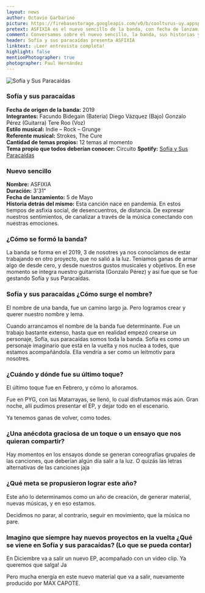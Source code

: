 ```yaml
---
layout: news
author: Octavio Garbarino
picture: https://firebasestorage.googleapis.com/v0/b/coolturus-uy.appspot.com/o/news%2Fsofiaysusparacaidas.JPG?alt=media&token=f30e23b5-3baf-4d6a-955c-152da89e75d6
pretext: ASFIXIA es el nuevo sencillo de la banda, con fecha de lanzamiento el 5 de Mayo. Esta canción nace en pandemia, en estos tiempos de asfixia social, de desencuentros, de distancia.
comment: Conversamos sobre el nuevo sencillo, la banda, sus historias y proyectos.
header: Sofía y sus paracaídas presenta ASFIXIA
linktext: ¡Leer entrevista completa! 
highlight: false
mentionPhotographer: true
photographer: Paul Hernández 
---
```

<div class="image-box">
<img src="https://firebasestorage.googleapis.com/v0/b/coolturus-uy.appspot.com/o/news%2FAsfixia.JPG?alt=media&token=1a30d0d3-8ed9-4363-a769-7d6e08be3651" alt="Sofía y Sus Paracaídas"></div>

### Sofía y sus paracaídas
**Fecha de origen de la banda:** 2019<br>
**Integrantes:** Facundo Bidegain (Batería) Diego Vázquez (Bajo)  Gonzalo Pérez (Guitarra) Tere Roo (Voz)<br>
**Estilo musical:** Indie – Rock – Grunge<br>
**Referente musical:** Strokes, The Cure<br>
**Cantidad de temas propios:** 12 temas al momento<br>
**Tema propio que todos deberían conocer:** Circuito
**Spotify:** [Sofía y Sus Paracaídas](https://open.spotify.com/artist/0vLW3E3sxu3dBfvbD2hVQR)

### Nuevo sencillo
**Nombre:** ASFIXIA<br>
**Duración:** 3'31"<br>
**Fecha de lanzamiento:** 5 de Mayo<br>
**Historia detrás del mismo:** Esta canción nace en pandemia. En estos tiempos de asfixia social, de desencuentros, de distancia. De expresar nuestros sentimientos, de canalizar a través de la música conectando con nuestras emociones.

### ¿Cómo se formó la banda?
La banda se forma en el 2019, 3 de nosotres ya nos conocíamos de estar trabajando en otro proyecto, que no salió a la luz. Teníamos ganas de armar algo de desde cero, y desde nuestros gustos musicales y objetivos. En ese momento se integra nuestro guitarrista (Gonzalo Pérez) y así fue que se fue gestando Sofía y sus Paracaídas.

### Sofía y sus paracaídas ¿Cómo surge el nombre?
El nombre de una banda, fue un camino largo ja. Pero logramos crear y querer nuestro nombre y lema.

Cuando arrancamos el nombre de la banda fue determinante. Fue un trabajo bastante extenso, hasta que en realidad empezó crearse un personaje, Sofía, sus paracaídas somos toda la banda. Sofía es como un personaje imaginario que está en la vuelta y nos nuclea a todes, que estamos acompañándola. Ella vendría a ser como un leitmotiv para nosotres.

### ¿Cuándo y dónde fue su último toque?
El último toque fue en Febrero, y cómo lo añoramos.

Fue en PYG, con las Matarrayas, se llenó, lo cual disfrutamos más aún. Gran noche, allí pudimos presentar el EP, y dejar todo en el escenario.

Ya tenemos ganas de volver, como todes.

### ¿Una anécdota graciosa de un toque o un ensayo que nos quieran compartir?
Hay momentos en los ensayos donde se generan coreografías grupales de las canciones, que deberían algún día salir a la luz. O quizás las letras alternativas de las canciones jaja

### ¿Qué meta se propusieron lograr este año?
Este año lo determinamos como un año de creación, de generar material, nuevas músicas, y en eso estamos.

Decidimos no parar, al contrario, seguir en movimiento, que la música no pare.

### Imagino que siempre hay nuevos proyectos en la vuelta ¿Qué se viene en Sofía y sus paracaídas? (Lo que se pueda contar)
En Diciembre va a salir un nuevo EP, acompañado con un video clip. Ya queremos que salga! Ja

Pero mucha energía en este nuevo material que va a salir, nuevamente producido por MAX CAPOTE.
